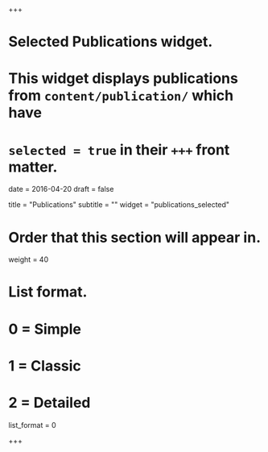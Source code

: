 +++
# Selected Publications widget.
# This widget displays publications from `content/publication/` which have
# `selected = true` in their `+++` front matter.

date = 2016-04-20
draft = false

title = "Publications"
subtitle = ""
widget = "publications_selected"

# Order that this section will appear in.
weight = 40

# List format.
#   0 = Simple
#   1 = Classic
#   2 = Detailed
list_format = 0

+++
